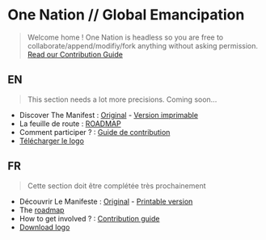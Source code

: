 One Nation // Global Emancipation
=================================

 > Welcome home ! One Nation is headless so you are free to collaborate/append/modifiy/fork anything without asking permission. [Read our Contribution Guide](./contribution_guide.md)

## EN

> This section needs a lot more precisions. Coming soon...

- Discover The Manifest : [Original](./manifest/fr_manifeste.md) - [Version imprimable](./medias/print/manifest_A4/fr/)
- La feuille de route : [ROADMAP](./roadmap.md)
- Comment participer ? : [Guide de contribution](contribution_guide.md)
- [Télécharger le logo](./medias/logo/)


## FR

> Cette section doit être complétée très prochainement

- Découvrir Le Manifeste : [Original](./manifest/en_manifest.md) - [Printable version](./medias/print/manifest_A4/en/)
- The [roadmap](./roadmap.md)
- How to get involved ? : [Contribution guide](contribution_guide.md)
- [Download logo](./medias/logo/)